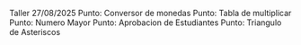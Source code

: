 Taller 27/08/2025
Punto: Conversor de monedas
Punto: Tabla de multiplicar
Punto: Numero Mayor
Punto: Aprobacion de Estudiantes
Punto: Triangulo de Asteriscos
